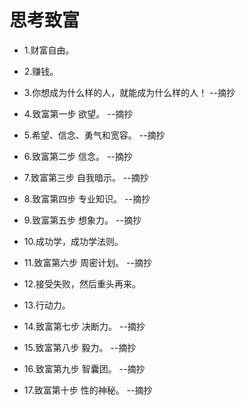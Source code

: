 # 思考致富

- 1.财富自由。

- 2.赚钱。

- 3.你想成为什么样的人，就能成为什么样的人！ --摘抄

- 4.致富第一步 欲望。 --摘抄

- 5.希望、信念、勇气和宽容。 --摘抄

- 6.致富第二步 信念。 --摘抄

- 7.致富第三步 自我暗示。 --摘抄

- 8.致富第四步 专业知识。 --摘抄

- 9.致富第五步 想象力。 --摘抄

- 10.成功学，成功学法则。

- 11.致富第六步 周密计划。 --摘抄

- 12.接受失败，然后重头再来。

- 13.行动力。

- 14.致富第七步 决断力。 --摘抄

- 15.致富第八步 毅力。 --摘抄

- 16.致富第九步 智囊团。 --摘抄

- 17.致富第十步 性的神秘。 --摘抄
